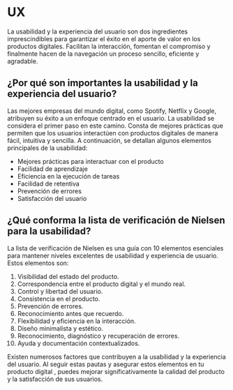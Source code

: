 # UX

La usabilidad y la experiencia del usuario son dos ingredientes imprescindibles para garantizar el éxito en el aporte de valor en los productos digitales. Facilitan la interacción, fomentan el compromiso y finalmente hacen de la navegación un proceso sencillo, eficiente y agradable.

¿Por qué son importantes la usabilidad y la experiencia del usuario?
--------------------------------------------------------------------

Las mejores empresas del mundo digital, como Spotify, Netflix y Google, atribuyen su éxito a un enfoque centrado en el usuario. La usabilidad se considera el primer paso en este camino. Consta de mejores prácticas que permiten que los usuarios interactúen con productos digitales de manera fácil, intuitiva y sencilla. A continuación, se detallan algunos elementos principales de la usabilidad:

*   Mejores prácticas para interactuar con el producto
*   Facilidad de aprendizaje
*   Eficiencia en la ejecución de tareas
*   Facilidad de retentiva
*   Prevención de errores
*   Satisfacción del usuario

¿Qué conforma la lista de verificación de Nielsen para la usabilidad?
---------------------------------------------------------------------

La lista de verificación de Nielsen es una guía con 10 elementos esenciales para mantener niveles excelentes de usabilidad y experiencia de usuario. Estos elementos son:

1.  Visibilidad del estado del producto.
2.  Correspondencia entre el producto digital y el mundo real.
3.  Control y libertad del usuario.
4.  Consistencia en el producto.
5.  Prevención de errores.
6.  Reconocimiento antes que recuerdo.
7.  Flexibilidad y eficiencia en la interacción.
8.  Diseño minimalista y estético.
9.  Reconocimiento, diagnóstico y recuperación de errores.
10.  Ayuda y documentación contextualizados.

Existen numerosos factores que contribuyen a la usabilidad y la experiencia del usuario. Al seguir estas pautas y asegurar estos elementos en tu producto digital , puedes mejorar significativamente la calidad del producto y la satisfacción de sus usuarios.

